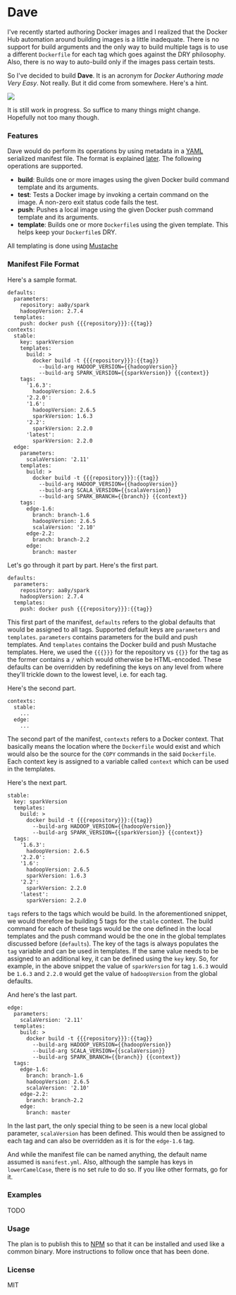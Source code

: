 # Dave

I've recently started authoring Docker images and I realized that the Docker Hub automation around building images is a little inadequate. There is no support for build arguments and the only way to build multiple tags is to use a different `Dockerfile` for each tag which goes against the DRY philosophy. Also, there is no way to auto-build only if the images pass certain tests.

So I've decided to build **Dave**. It is an acronym for _Docker Authoring made Very Easy_. Not really. But it did come from somewhere. Here's a hint.

![](https://media.giphy.com/media/26u40kQ2cMJhb9y3S/giphy.gif)

It is still work in progress. So suffice to many things might change. Hopefully not too many though.

### Features

Dave would do perform its operations by using metadata in a [YAML](http://yaml.org/) serialized manifest file. The format is explained [later](#manifest_file_format). The following operations are supported.

* **build**: Builds one or more images using the given Docker build command template and its arguments.
* **test**: Tests a Docker image by invoking a certain command on the image. A non-zero exit status code fails the test.
* **push**: Pushes a local image using the given Docker push command template and its arguments.
* **template**: Builds one or more `Dockerfile`s using the given template. This helps keep your `Dockerfile`s DRY.

All templating is done using [Mustache](https://mustache.github.io/)

### Manifest File Format

Here's a sample format.

```
defaults:
  parameters:
    repository: aa8y/spark
    hadoopVersion: 2.7.4
  templates:
    push: docker push {{{repository}}}:{{tag}}
contexts:
  stable:
    key: sparkVersion
    templates:
      build: >
        docker build -t {{{repository}}}:{{tag}}
          --build-arg HADOOP_VERSION={{hadoopVersion}}
          --build-arg SPARK_VERSION={{sparkVersion}} {{context}}
    tags:
      '1.6.3':
        hadoopVersion: 2.6.5
      '2.2.0':
      '1.6':
        hadoopVersion: 2.6.5
        sparkVersion: 1.6.3
      '2.2':
        sparkVersion: 2.2.0
      'latest':
        sparkVersion: 2.2.0
  edge:
    parameters:
      scalaVersion: '2.11'
    templates:
      build: >
        docker build -t {{{repository}}}:{{tag}}
          --build-arg HADOOP_VERSION={{hadoopVersion}}
          --build-arg SCALA_VERSION={{scalaVersion}}
          --build-arg SPARK_BRANCH={{branch}} {{context}}
    tags:
      edge-1.6:
        branch: branch-1.6
        hadoopVersion: 2.6.5
        scalaVersion: '2.10'
      edge-2.2:
        branch: branch-2.2
      edge:
        branch: master
```

Let's go through it part by part. Here's the first part.

```
defaults:
  parameters:
    repository: aa8y/spark
    hadoopVersion: 2.7.4
  templates:
    push: docker push {{{repository}}}:{{tag}}
```

This first part of the manifest, `defaults` refers to the global defaults that would be assigned to all tags. Supported default keys are `parameters` and `templates`. `parameters` contains parameters for the build and push templates. And `templates` contains the Docker build and push Mustache templates. Here, we used the `{{{}}}` for the repository vs `{{}}` for the tag as the former contains a `/` which would otherwise be HTML-encoded. These defaults can be overridden by redefining the keys on any level from where they'll trickle down to the lowest level, i.e. for each tag.

Here's the second part.

```
contexts:
  stable:
    ...
  edge:
    ...
```

The second part of the manifest, `contexts` refers to a Docker context. That basically means the location where the `Dockerfile` would exist and which would also be the source for the `COPY` commands in the said `Dockerfile`. Each context key is assigned to a variable called `context` which can be used in the templates.

Here's the next part.

```
stable:
  key: sparkVersion
  templates:
    build: >
      docker build -t {{{repository}}}:{{tag}}
        --build-arg HADOOP_VERSION={{hadoopVersion}}
        --build-arg SPARK_VERSION={{sparkVersion}} {{context}}
  tags:
    '1.6.3':
      hadoopVersion: 2.6.5
    '2.2.0':
    '1.6':
      hadoopVersion: 2.6.5
      sparkVersion: 1.6.3
    '2.2':
      sparkVersion: 2.2.0
    'latest':
      sparkVersion: 2.2.0
```

`tags` refers to the tags which would be build. In the aforementioned snippet, we would therefore be building 5 tags for the `stable` context. The build command for each of these tags would be the one defined in the local templates and the push command would be the one in the global templates discussed before (`defaults`). The key of the tags is always populates the `tag` variable and can be used in templates. If the same value needs to be assigned to an additional key, it can be defined using the `key` key. So, for example, in the above snippet the value of `sparkVersion` for tag `1.6.3` would be `1.6.3` and `2.2.0` would get the value of `hadoopVersion` from the global defaults.

And here's the last part.

```
edge:
  parameters:
    scalaVersion: '2.11'
  templates:
    build: >
      docker build -t {{{repository}}}:{{tag}}
        --build-arg HADOOP_VERSION={{hadoopVersion}}
        --build-arg SCALA_VERSION={{scalaVersion}}
        --build-arg SPARK_BRANCH={{branch}} {{context}}
  tags:
    edge-1.6:
      branch: branch-1.6
      hadoopVersion: 2.6.5
      scalaVersion: '2.10'
    edge-2.2:
      branch: branch-2.2
    edge:
      branch: master
```

In the last part, the only special thing to be seen is a new local global parameter, `scalaVersion` has been defined. This would then be assigned to each tag and can also be overridden as it is for the `edge-1.6` tag.

And while the manifest file can be named anything, the default name assumed is `manifest.yml`. Also, although the sample has keys in `lowerCamelCase`, there is no set rule to do so. If you like other formats, go for it.

### Examples

TODO

### Usage

The plan is to publish this to [NPM](https://www.npmjs.com) so that it can be installed and used like a common binary. More instructions to follow once that has been done.

### License

MIT
